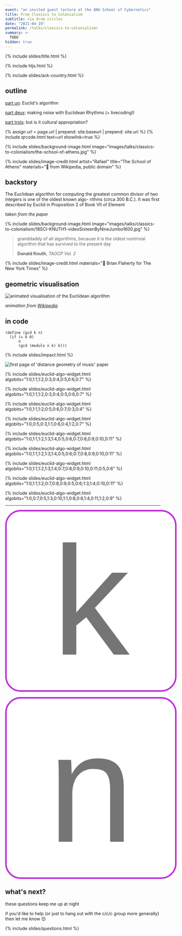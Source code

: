 ```yaml
---
event: "an invited guest lecture at the ANU School of Cybernetics"
title: From Classics to Colonialism
subtitle: via drum circles
date: "2021-04-19"
permalink: /talks/classics-to-colonialism/
summary: >-
  TODO
hidden: true
---
```


{% include slides/title.html %}

{% include hljs.html %}

{% include slides/ack-country.html %}

## outline

[part un](#part-1): Euclid's algorithm

[part deux](#part-2): making noise with Euclidean Rhythms (+ livecoding!)

[part trois](#part-3): but is it cultural appropriation?

{% assign url = page.url | prepend: site.baseurl | prepend: site.url %}
{% include qrcode.html text=url showlink=true %}

{% include slides/background-image.html image="images/talks/classics-to-colonialism/the-school-of-athens.jpg" %}

{% include slides/image-credit.html
   artist="Rafael"
   title="The School of Athens"
   materials="📸 from Wikipedia, public domain"
%}

## backstory

The Euclidean algorithm for computing the greatest common divisor of two
integers is one of the oldest known algo- rithms (circa 300 B.C.). It was first
described by Euclid in Proposition 2 of Book VII of Element

_taken from the paper_

{% include slides/background-image.html image="images/talks/classics-to-colonialism/18SCI-KNUTH1-videoSixteenByNineJumbo1600.jpg" %}

> granddaddy of all algorithms, because it is the oldest nontrivial algorithm
> that has survived to the present day
>
> **Donald Knuth**, _TAOCP Vol. 2_

{% include slides/image-credit.html
   materials="📸 Brian Flaherty for The New York Times"
%}

## geometric visualisation

<img class="r-stretch" src="{% link assets/images/talks/classics-to-colonialism/euclidean-algo-animated.gif %}" alt="animated visualisation of the Euclidean algorithm">

_animation from [Wikipedia](https://en.wikipedia.org/wiki/Euclidean_algorithm)_

## in code

```extempore
(define (gcd k n)
  (if (= k 0)
      n
      (gcd (modulo n k) k)))
```

{% include slides/impact.html %}

<div class="stacked-paper">
<img src="{% link assets/images/talks/classics-to-colonialism/distance-geometry-of-music.jpg %}" alt="first page of 'distance geometry of music' paper">
</div>

<script src="{% link assets/js/euclidean-rhythm.js %}"></script>

<section id="euclidean-rhythm-example-1" data-auto-animate>

{% include slides/euclid-algo-widget.html algobits="1:0,1:1,1:2,0:3,0:4,0:5,0:6,0:7" %}

</section>

<section data-auto-animate>

{% include slides/euclid-algo-widget.html algobits="1:0,1:1,1:2,0:3,0:4;0:5,0:6,0:7" %}

</section>

<section data-auto-animate>

{% include slides/euclid-algo-widget.html algobits="1:0,1:1,1:2;0:5,0:6,0:7;0:3,0:4" %}

</section>

<section data-auto-animate>

{% include slides/euclid-algo-widget.html algobits="1:0,0:5,0:3,1:1,0:6,0:4,1:2,0:7" %}

</section>

<section id="euclidean-rhythm-example-2" data-auto-animate>

{% include slides/euclid-algo-widget.html algobits="1:0,1:1,1:2,1:3,1:4,0:5,0:6,0:7,0:8,0:9,0:10,0:11" %}

</section>

<section data-auto-animate>

{% include slides/euclid-algo-widget.html algobits="1:0,1:1,1:2,1:3,1:4,0:5,0:6;0:7,0:8,0:9,0:10,0:11" %}

</section>

<section data-auto-animate>

{% include slides/euclid-algo-widget.html algobits="1:0,1:1,1:2,1:3,1:4;0:7,0:8,0:9,0:10,0:11;0:5,0:6" %}

</section>

<section data-auto-animate>

{% include slides/euclid-algo-widget.html algobits="1:0,1:1,1:2;0:7,0:8,0:9;0:5,0:6;1:3,1:4;0:10,0:11" %}

</section>

<section data-auto-animate>

{% include slides/euclid-algo-widget.html algobits="1:0,0:7,0:5,1:3,0:10,1:1,0:8,0:6,1:4,0:11,1:2,0:9" %}

</section>

<hr class="center">

<style>
.bignumber-wrapper {
  width: 100%;
  display: flex;
  flex-wrap: wrap;
  justify-content: space-around;
}
.bignumber {
  font-size: 500px;
  width: 2ch;
  text-align: center;
  border: none;
}
.bignumber-wrapper input:placeholder-shown {
  border-radius: 0.1em;
  border: 5px solid #be2edd;
}
</style>

<div class="bignumber-wrapper">
<input class="bignumber"  inputmode="numeric" pattern="[0-9]*" type="text" placeholder="k">&nbsp;<input class="bignumber"  inputmode="numeric" pattern="[0-9]*" type="text" placeholder="n">
</div>

## what's next?

these questions keep me up at night

if you'd like to help (or just to hang out with the c/c/c group more generally)
then let me know 😊

{% include slides/questions.html %}

